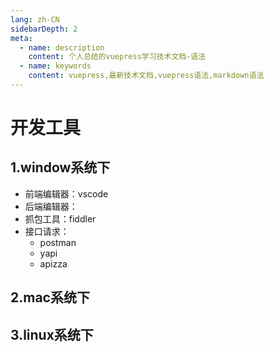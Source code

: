 ```yaml
---
lang: zh-CN
sidebarDepth: 2
meta:
  - name: description
    content: 个人总结的vuepress学习技术文档-语法
  - name: keywords
    content: vuepress,最新技术文档,vuepress语法,markdown语法
---
```


# 开发工具
## 1.window系统下
- 前端编辑器：vscode
- 后端编辑器：
- 抓包工具：fiddler
- 接口请求：
  - postman
  - yapi
  - apizza
## 2.mac系统下

## 3.linux系统下
